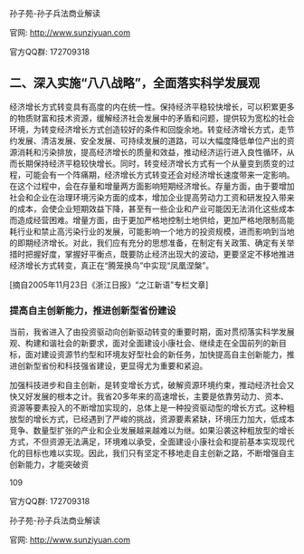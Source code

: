 孙子苑-孙子兵法商业解读

官网: http://www.sunziyuan.com

官方QQ群: 172709318

## 二、深入实施“八八战略”，全面落实科学发展观

经济增长方式转变具有高度的内在统一性。保持经济平稳较快增长，可以积累更多的物质财富和技术资源，缓解经济社会发展中的矛盾和问题，提供较为宽松的社会环境，为转变经济增长方式创造较好的条件和回旋余地。转变经济增长方式，走节约发展、清洁发展、安全发展、可持续发展的道路，可以大幅度降低单位产出的资源消耗和污染排放，提高经济增长的质量和效益，推动经济运行进入良性循环，从而长期保持经济平稳较快增长。同时，转变经济增长方式有一个从量变到质变的过程，可能会有一个阵痛期，经济增长方式转变还会对经济增长速度带来一定影响。在这个过程中，会在存量和增量两方面影响短期经济增长。存量方面，由于要增加社会和企业在治理环境污染方面的成本，增加企业提高劳动力工资和研发投入带来的成本，会使企业短期效益下降，甚至有一些企业和产业可能因无法消化这些成本而造成经营困难。增量方面，由于更加严格地控制土地供给，更加严格地限制高能耗行业和禁止高污染行业的发展，可能影响一个地方的投资规模，进而影响到当地的即期经济增长。对此，我们应有充分的思想准备，在制定有关政策、确定有关举措时把握好度，掌握好平衡点，既要防止经济出现大的波动，更要坚定不移地推进经济增长方式转变，真正在“腾笼换鸟”中实现“凤凰涅槃”。

[摘自2005年11月23日《浙江日报》“之江新语”专栏文章]

### 提高自主创新能力，推进创新型省份建设

当前，我省进入了由投资驱动向创新驱动转变的重要时期，面对贯彻落实科学发展观、构建和谐社会的新要求，面对全面建设小康社会、继续走在全国前列的新目标，面对建设资源节约型和环境友好型社会的新任务，加快提高自主创新能力，推进创新型省份和科技强省建设，更显得尤为重要和紧迫。

加强科技进步和自主创新，是转变增长方式，破解资源环境约束，推动经济社会又快又好发展的根本之计。我省20多年来的高速增长，主要是依靠劳动力、资本、资源等要素投入的不断增加实现的，总体上是一种投资驱动型的增长方式。这种粗放型的增长方式，已经遇到了严峻的挑战，资源要素紧缺，环境压力加大，低成本竞争、数量型扩张的产业和企业发展越来越难以为继。如果沿袭这种粗放型的增长方式，不但资源无法满足，环境难以承受，全面建设小康社会和提前基本实现现代化的目标也难以实现。因此，我们只有坚定不移地走自主创新之路，不断增强自主创新能力，才能突破资

109

官方QQ群: 172709318

孙子苑-孙子兵法商业解读

官网: http://www.sunziyuan.com